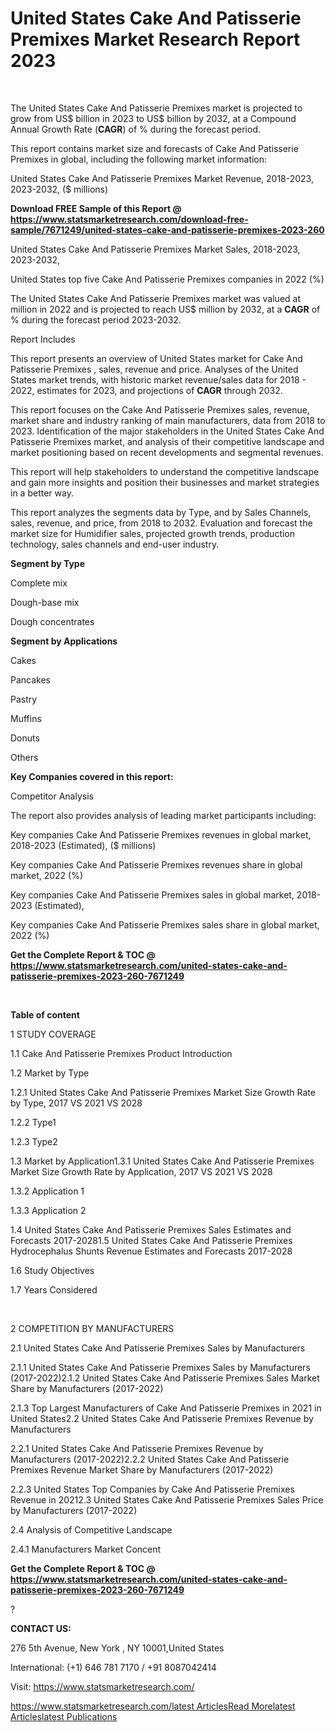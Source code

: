 <h1>United States Cake And Patisserie Premixes Market Research Report 2023</h1><br/><p>The United States Cake And Patisserie Premixes market is projected to grow from US$ billion in 2023 to US$ billion by 2032, at a Compound Annual Growth Rate (<strong>CAGR</strong>) of % during the forecast period.</p>
 
 
 
 <p>This report contains market size and forecasts of Cake And Patisserie Premixes in global, including the following market information:</p>
 
 
 
 <p>United States Cake And Patisserie Premixes Market Revenue, 2018-2023, 2023-2032, ($ millions)</p>
 
 
 
 <p><strong>Download FREE Sample of this Report @ <a href="https://www.statsmarketresearch.com/download-free-sample/7671249/united-states-cake-and-patisserie-premixes-2023-260">https://www.statsmarketresearch.com/download-free-sample/7671249/united-states-cake-and-patisserie-premixes-2023-260</a></strong></p>
 
 
 
 <p>United States Cake And Patisserie Premixes Market Sales, 2018-2023, 2023-2032,</p>
 
 
 
 <p>United States top five Cake And Patisserie Premixes companies in 2022 (%)</p>
 
 
 
 <p>The United States Cake And Patisserie Premixes market was valued at million in 2022 and is projected to reach US$ million by 2032, at a <strong>CAGR</strong> of % during the forecast period 2023-2032.</p>
 
 
 
 <p>Report Includes</p>
 
 
 
 <p>This report presents an overview of United States market for Cake And Patisserie Premixes , sales, revenue and price. Analyses of the United States market trends, with historic market revenue/sales data for 2018 - 2022, estimates for 2023, and projections of <strong>CAGR</strong> through 2032.</p>
 
 
 
 <p>This report focuses on the Cake And Patisserie Premixes sales, revenue, market share and industry ranking of main manufacturers, data from 2018 to 2023. Identification of the major stakeholders in the United States Cake And Patisserie Premixes market, and analysis of their competitive landscape and market positioning based on recent developments and segmental revenues.</p>
 
 
 
 <p>This report will help stakeholders to understand the competitive landscape and gain more insights and position their businesses and market strategies in a better way.</p>
 
 
 
 <p>This report analyzes the segments data by Type, and by Sales Channels, sales, revenue, and price, from 2018 to 2032. Evaluation and forecast the market size for Humidifier sales, projected growth trends, production technology, sales channels and end-user industry.</p>
 
 
 
 <p><strong>Segment by Type</strong></p>
 
 
 
 <p>Complete mix</p>
 
 
 
 <p>Dough-base mix</p>
 
 
 
 <p>Dough concentrates</p>
 
 
 
 <p><strong>Segment <strong><strong>by Applications</strong></strong></strong></p>
 
 
 
 <p>Cakes</p>
 
 
 
 <p>Pancakes</p>
 
 
 
 <p>Pastry</p>
 
 
 
 <p>Muffins</p>
 
 
 
 <p>Donuts</p>
 
 
 
 <p>Others</p>
 
 
 
 <p><strong>Key Companies covered in this report:</strong></p>
 
 
 
 <p>Competitor Analysis</p>
 
 
 
 <p>The report also provides analysis of leading market participants including:</p>
 
 
 
 <p>Key companies Cake And Patisserie Premixes revenues in global market, 2018-2023 (Estimated), ($ millions)</p>
 
 
 
 <p>Key companies Cake And Patisserie Premixes revenues share in global market, 2022 (%)</p>
 
 
 
 <p>Key companies Cake And Patisserie Premixes sales in global market, 2018-2023 (Estimated),</p>
 
 
 
 <p>Key companies Cake And Patisserie Premixes sales share in global market, 2022 (%)</p>
 
 
 
 <div><b>Get the Complete Report & TOC @ <a href="https://www.statsmarketresearch.com/united-states-cake-and-patisserie-premixes-2023-260-7671249">https://www.statsmarketresearch.com/united-states-cake-and-patisserie-premixes-2023-260-7671249</a></b></div>
 
 
 
 <p><br />
 
 <b>Table of content</b></p>
 
 
 
 <p>1 STUDY COVERAGE<br />
 
 1.1 Cake And Patisserie Premixes Product Introduction<br />
 
 1.2 Market by Type<br />
 
 1.2.1 United States Cake And Patisserie Premixes Market Size Growth Rate by Type, 2017 VS 2021 VS 2028<br />
 
 1.2.2 Type1<br />
 
 1.2.3 Type2<br />
 
 1.3 Market by Application1.3.1 United States Cake And Patisserie Premixes Market Size Growth Rate by Application, 2017 VS 2021 VS 2028<br />
 
 1.3.2 Application 1<br />
 
 1.3.3 Application 2<br />
 
 1.4 United States Cake And Patisserie Premixes Sales Estimates and Forecasts 2017-20281.5 United States Cake And Patisserie Premixes Hydrocephalus Shunts Revenue Estimates and Forecasts 2017-2028<br />
 
 1.6 Study Objectives<br />
 
 1.7 Years Considered<br />
 
 <br />
 
 2 COMPETITION BY MANUFACTURERS<br />
 
 2.1 United States Cake And Patisserie Premixes Sales by Manufacturers<br />
 
 2.1.1 United States Cake And Patisserie Premixes Sales by Manufacturers (2017-2022)2.1.2 United States Cake And Patisserie Premixes Sales Market Share by Manufacturers (2017-2022)<br />
 
 2.1.3 Top Largest Manufacturers of Cake And Patisserie Premixes in 2021 in United States2.2 United States Cake And Patisserie Premixes Revenue by Manufacturers<br />
 
 2.2.1 United States Cake And Patisserie Premixes Revenue by Manufacturers (2017-2022)2.2.2 United States Cake And Patisserie Premixes Revenue Market Share by Manufacturers (2017-2022)<br />
 
 2.2.3 United States Top Companies by Cake And Patisserie Premixes Revenue in 20212.3 United States Cake And Patisserie Premixes Sales Price by Manufacturers (2017-2022)<br />
 
 2.4 Analysis of Competitive Landscape<br />
 
 2.4.1 Manufacturers Market Concent</p>
 
 
 
 <div><b>Get the Complete Report & TOC @ <a href="https://www.statsmarketresearch.com/united-states-cake-and-patisserie-premixes-2023-260-7671249">https://www.statsmarketresearch.com/united-states-cake-and-patisserie-premixes-2023-260-7671249</a></b></div>
 
 
 
 <p>? </p>
 
 
 
 <p><b>CONTACT US:</b><br />
 
 276 5th Avenue, New York , NY 10001,United States<br />
 
 International: (+1) 646 781 7170 / +91 8087042414<br />
 
 Visit: <a href="https://www.statsmarketresearch.com/">https://www.statsmarketresearch.com/</a><br />
 
 <a href="https://gyeongbokgung.com">https://www.statsmarketresearch.com/</a><a href="https://hallyeomaritime.com">latest Articles</a><a href="https://jingwansa.com">Read More</a><a href="https://nguoiviet.jp/">latest Articles</a><a href="https://www.intelmarketresearch.com/">latest Publications</a></p>